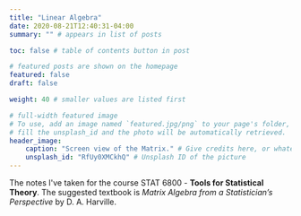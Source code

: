```yaml
---
title: "Linear Algebra"
date: 2020-08-21T12:40:31-04:00
summary: "" # appears in list of posts

toc: false # table of contents button in post

# featured posts are shown on the homepage
featured: false
draft: false

weight: 40 # smaller values are listed first

# full-width featured image
# To use, add an image named `featured.jpg/png` to your page's folder, or
# fill the unsplash_id and the photo will be automatically retrieved.
header_image:
    caption: "Screen view of the Matrix." # Give credits here, or whatever captions you want to add (support markdown)
    unsplash_id: "RfUy0XMCkhQ" # Unsplash ID of the picture
---
```


The notes I've taken for the course STAT 6800 - **Tools for Statistical Theory**. The suggested textbook is _Matrix Algebra from a Statistician’s Perspective_ by D. A. Harville.

